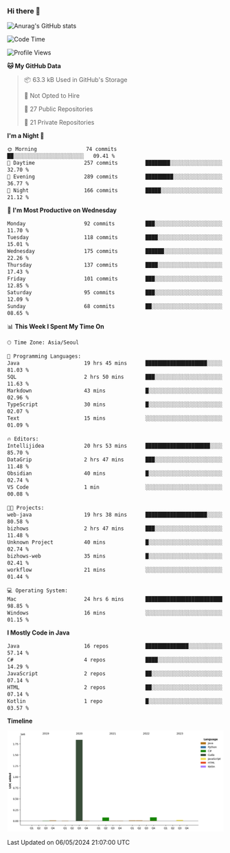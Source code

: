 ### Hi there 👋

![Anurag's GitHub stats](https://github-readme-stats.vercel.app/api?username=pllap&show_icons=true&theme=github_dark)

<!--START_SECTION:waka-->
![Code Time](http://img.shields.io/badge/Code%20Time-1%2C083%20hrs%2035%20mins-blue)

![Profile Views](http://img.shields.io/badge/Profile%20Views-0-blue)

**🐱 My GitHub Data** 

> 📦 63.3 kB Used in GitHub's Storage 
 > 
> 🚫 Not Opted to Hire
 > 
> 📜 27 Public Repositories 
 > 
> 🔑 21 Private Repositories 
 > 
**I'm a Night 🦉** 

```text
🌞 Morning                74 commits          ██░░░░░░░░░░░░░░░░░░░░░░░   09.41 % 
🌆 Daytime                257 commits         ████████░░░░░░░░░░░░░░░░░   32.70 % 
🌃 Evening                289 commits         █████████░░░░░░░░░░░░░░░░   36.77 % 
🌙 Night                  166 commits         █████░░░░░░░░░░░░░░░░░░░░   21.12 % 
```
📅 **I'm Most Productive on Wednesday** 

```text
Monday                   92 commits          ███░░░░░░░░░░░░░░░░░░░░░░   11.70 % 
Tuesday                  118 commits         ████░░░░░░░░░░░░░░░░░░░░░   15.01 % 
Wednesday                175 commits         ██████░░░░░░░░░░░░░░░░░░░   22.26 % 
Thursday                 137 commits         ████░░░░░░░░░░░░░░░░░░░░░   17.43 % 
Friday                   101 commits         ███░░░░░░░░░░░░░░░░░░░░░░   12.85 % 
Saturday                 95 commits          ███░░░░░░░░░░░░░░░░░░░░░░   12.09 % 
Sunday                   68 commits          ██░░░░░░░░░░░░░░░░░░░░░░░   08.65 % 
```


📊 **This Week I Spent My Time On** 

```text
🕑︎ Time Zone: Asia/Seoul

💬 Programming Languages: 
Java                     19 hrs 45 mins      ████████████████████░░░░░   81.03 % 
SQL                      2 hrs 50 mins       ███░░░░░░░░░░░░░░░░░░░░░░   11.63 % 
Markdown                 43 mins             █░░░░░░░░░░░░░░░░░░░░░░░░   02.96 % 
TypeScript               30 mins             █░░░░░░░░░░░░░░░░░░░░░░░░   02.07 % 
Text                     15 mins             ░░░░░░░░░░░░░░░░░░░░░░░░░   01.09 % 

🔥 Editors: 
Intellijidea             20 hrs 53 mins      █████████████████████░░░░   85.70 % 
DataGrip                 2 hrs 47 mins       ███░░░░░░░░░░░░░░░░░░░░░░   11.48 % 
Obsidian                 40 mins             █░░░░░░░░░░░░░░░░░░░░░░░░   02.74 % 
VS Code                  1 min               ░░░░░░░░░░░░░░░░░░░░░░░░░   00.08 % 

🐱‍💻 Projects: 
web-java                 19 hrs 38 mins      ████████████████████░░░░░   80.58 % 
bizhows                  2 hrs 47 mins       ███░░░░░░░░░░░░░░░░░░░░░░   11.48 % 
Unknown Project          40 mins             █░░░░░░░░░░░░░░░░░░░░░░░░   02.74 % 
bizhows-web              35 mins             █░░░░░░░░░░░░░░░░░░░░░░░░   02.41 % 
workflow                 21 mins             ░░░░░░░░░░░░░░░░░░░░░░░░░   01.44 % 

💻 Operating System: 
Mac                      24 hrs 6 mins       █████████████████████████   98.85 % 
Windows                  16 mins             ░░░░░░░░░░░░░░░░░░░░░░░░░   01.15 % 
```

**I Mostly Code in Java** 

```text
Java                     16 repos            ██████████████░░░░░░░░░░░   57.14 % 
C#                       4 repos             ████░░░░░░░░░░░░░░░░░░░░░   14.29 % 
JavaScript               2 repos             ██░░░░░░░░░░░░░░░░░░░░░░░   07.14 % 
HTML                     2 repos             ██░░░░░░░░░░░░░░░░░░░░░░░   07.14 % 
Kotlin                   1 repo              █░░░░░░░░░░░░░░░░░░░░░░░░   03.57 % 
```



**Timeline**

![Lines of Code chart](https://raw.githubusercontent.com/pllap/pllap/main/assets/bar_graph.png)


 Last Updated on 06/05/2024 21:07:00 UTC
<!--END_SECTION:waka-->


<!--
**pllap/pllap** is a ✨ _special_ ✨ repository because its `README.md` (this file) appears on your GitHub profile.

Here are some ideas to get you started:

- 🔭 I’m currently working on ...
- 🌱 I’m currently learning ...
- 👯 I’m looking to collaborate on ...
- 🤔 I’m looking for help with ...
- 💬 Ask me about ...
- 📫 How to reach me: ...
- 😄 Pronouns: ...
- ⚡ Fun fact: ...
-->
